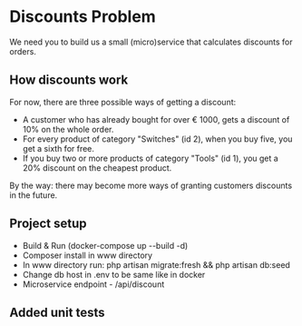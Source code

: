 # Discounts Problem
We need you to build us a small (micro)service that calculates discounts for orders.

## How discounts work
For now, there are three possible ways of getting a discount:

- A customer who has already bought for over € 1000, gets a discount of 10% on the whole order.
- For every product of category "Switches" (id 2), when you buy five, you get a sixth for free.
- If you buy two or more products of category "Tools" (id 1), you get a 20% discount on the cheapest product.

By the way: there may become more ways of granting customers discounts in the future.

## Project setup
- Build & Run (docker-compose up --build -d)
- Composer install in www directory
- In www directory run: php artisan migrate:fresh && php artisan db:seed
- Change db host in .env to be same like in docker 
- Microservice endpoint - /api/discount 

## Added unit tests